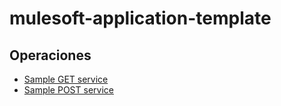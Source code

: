 # mulesoft-application-template

## Operaciones

- [Sample GET service](doc/services/sampleGetServiceName.md)
- [Sample POST service](doc/services/samplePostServiceName.md)


